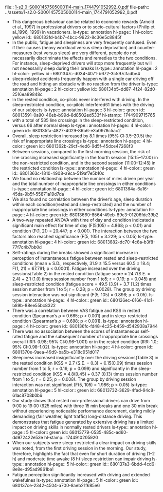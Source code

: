 file:: [1-s2.0-S0001457505000114-main_1744791052992_0.pdf](../assets/1-s2.0-S0001457505000114-main_1744791052992_0.pdf)
file-path:: ../assets/1-s2.0-S0001457505000114-main_1744791052992_0.pdf

- This dangerous behaviour can be related to economic rewards (Arnold et al., 1997) in professional drivers or to socio-cultural factors (Philip et al.,1996, 1999) in vacationers.
  ls-type:: annotation
  hl-page:: 1
  hl-color:: yellow
  id:: 680133fd-b4b7-4bcc-9922-8c36e5c8845f
- In the public, fatigue and sleepiness are very frequently confused. Even if their causes (heavy workload versus sleep deprivation) and counter-measures (rest versus sleep) are very different, people do not necessarily discriminate the effects and remedies to the two conditions. For instance, sleep-deprived drivers will stop more frequently but will not necessarily sleep during their breaks
  ls-type:: annotation
  hl-page:: 2
  hl-color:: yellow
  id:: 6801347c-d034-4071-b672-3c597c1adbe4
- sleep-related accidents frequently happen with a single car driving off the road and hitting an obstacle with no reaction from the driver
  ls-type:: annotation
  hl-page:: 2
  hl-color:: yellow
  id:: 680134b5-dd87-4f24-82d0-2516ea89848c
- In the rested condition, co-pilots never interfered with driving. In the sleep-restricted condition, co-pilots interfered61 times with the driving of our subjects
  ls-type:: annotation
  hl-page:: 3
  hl-color:: green
  id:: 68013591-0a90-46eb-b99d-8d8502ed533f
  hl-stamp:: 1744909715765
- with a total of 535 line crossings in the sleep-restricted condition, versus 66 after normal sleep
  ls-type:: annotation
  hl-page:: 4
  hl-color:: green
  id:: 680135fa-4827-4029-86b6-e3a0978c5ac2
- Overall, sleep restriction increased by 8.1 times (95% CI:3.5–20.5) the risk of inappropriate line crossings
  ls-type:: annotation
  hl-page:: 4
  hl-color:: green
  id:: 6801362b-29cf-4ed6-9d5f-45dce47268f3
- Between sessions, compared to the ﬁrst morning session, the risk of line crossing increased signiﬁcantly in the fourth session (15:15–17:00) in the non-restricted condition, and in the second session (11:00–12:45) in the restricted condition
  ls-type:: annotation
  hl-page:: 4
  hl-color:: green
  id:: 6801363c-1810-4908-a9ca-519af7e5b10c
- We found no relationship between the number of miles driven per year and the total number of inappropriate line crossings in either conditions
  ls-type:: annotation
  hl-page:: 4
  hl-color:: green
  id:: 6801364a-6a16-45da-9b5f-55871a19d7da
- We also found no correlation between the driver’s age, sleep duration within each condition(rested and sleep-restricted) and the number of inappropriate line crossings in either conditions
  ls-type:: annotation
  hl-page:: 4
  hl-color:: green
  id:: 68013660-8564-49eb-89c3-01206fde39b2
- A two-way repeated ANOVA with time of day and condition indicated a signiﬁcant main effect for time of day (F(5,105) = 4.868; p < 0.01) and condition (F(1, 21) = 20.447; p < 0.001). The interaction between the two factors also reached signiﬁcance (F(5, 105) = 3.229; p < 0.05)
  ls-type:: annotation
  hl-page:: 4
  hl-color:: green
  id:: 68013682-dc70-4c6a-b3f8-77f7c4b7bb0d
- Self-ratings during the breaks showed a signiﬁcant increase in perception of instantaneous fatigue between rested and sleep-restricted conditions (mean ± S.D., respectively, 31.9 ± 15.5 versus 60.5 ± 18.4; F(1, 21) = 67.791; p < 0.0001). Fatigue increased over the driving sessions(Table 2) in the rested condition (fatigue score = 24.7(S.E. = 2.4) + 2.1 (1.0) times session number from 1 to5; r = 0.19; p = 0.045) and sleep-restricted condition (fatigue score = 49.5 (3.9) + 3.7 (1.2) times session number from 1 to 5; r = 0.28; p = 0.0028). The group by driving session interaction was not signiﬁcant (F(5, 105) = 0.896; p > 0.05).
  ls-type:: annotation
  hl-page:: 4
  hl-color:: green
  id:: 680136ec-6166-41d1-b89b-88ee55bc8322
- There was a correlation between VAS fatigue and KSS in rested condition (Spearman’s ρ = 0.665; p < 0.001) and in sleep-restricted condition (Spearman’s ρ = 0.698; p < 0.001).
  ls-type:: annotation
  hl-page:: 4
  hl-color:: green
  id:: 680136fc-fd48-4c25-b459-d542938a7944
- There was no association between the scores of instantaneous self-rated fatigue and the subsequent number of inappropriate line crossings overall (IRR: 0.98; 95% CI:0.96–1.001) or in the rested condition (IRR: 1.0; 95% CI:0.98–1.02).
  ls-type:: annotation
  hl-page:: 4
  hl-color:: green
  id:: 6801370e-9aea-49d9-ba5b-e318c951d017
- Sleepiness increased insigniﬁcantly over the driving sessions(Table 3) in the rested condition (KSS = 2.7 (S.E. = 0.3) + 0.15(0.09) times session number from 1 to 5; r = 0.16; p = 0.099) and signiﬁcantly in the sleep-restricted condition (KSS = 4.8(0.45) + 0.37 (0.13) times session number from 1 to 5; r = 0.25; p = 0.008). The group by driving session interaction was not signiﬁcant (F(5, 105) = 1.986; p > 0.05)
  ls-type:: annotation
  hl-page:: 5
  hl-color:: green
  id:: 68013732-3629-4fad-94c8-61ac8708b0b6
- Our study shows that rested non-professional drivers can drive from 9:00 to 19:00 (625 miles) with three 15 min breaks and one 30 min break without experiencing noticeable performance decrement, during mildly demanding (fair weather, light trafﬁc) long-distance driving. This demonstrates that fatigue generated by extensive driving has a limited impact on driving skills in normally rested drivers
  ls-type:: annotation
  hl-page:: 5
  hl-color:: green
  id:: 68013779-0535-485c-ad60-dd972422e53e
  hl-stamp:: 1744910205920
- When our subjects were sleep-restricted a clear impact on driving skills was noted, from the ﬁrst driving session in the morning. Our study, therefore, highlights the fact that even for short duration of driving (1–2 h) and moderate time awake (8 h) sleep restriction can impair driving
  ls-type:: annotation
  hl-page:: 5
  hl-color:: green
  id:: 680137a3-6bdd-4cd6-8e8e-d95ad9861ba1
- Fatigue perception signiﬁcantly increased with driving and extended wakefulnes
  ls-type:: annotation
  hl-page:: 5
  hl-color:: green
  id:: 680137ce-2342-4504-a700-8aeb21f685e6